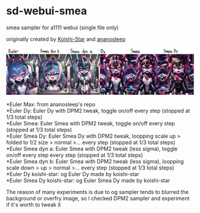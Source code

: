 # sd-webui-smea
smea sampler for a1111 webui (single file only)

originally created by [Koishi-Star](https://github.com/Koishi-Star/Euler-Smea-Dyn-Sampler) and [ananosleep](https://github.com/ananosleep/advanced_euler_sampler_extension)

![sample](https://github.com/AG-w/sd-webui-smea/blob/main/sample.jpg?raw=true)

*Euler Max: from ananosleep's repo    
*Euler Dy: Euler Dy with DPM2 tweak, toggle on/off every step (stopped at 1/3 total steps)    
*Euler Smea: Euler Smea with DPM2 tweak, toggle on/off every step (stopped at 1/3 total steps)    
*Euler Smea Dy: Euler Smea Dy with DPM2 tweak, loopping scale up > folded to 1/2 size > normal >... every step (stopped at 1/3 total steps)   
*Euler Smea dyn a: Euler Smea with DPM2 tweak (less sigma), toggle on/off every step every step (stopped at 1/3 total steps)    
*Euler Smea dyn b: Euler Smea with DPM2 tweak (less sigma), loopping scale down > up > normal >... every step (stopped at 1/3 total steps)  
*Euler Dy koishi-star: og Euler Dy made by koishi-star    
*Euler Smea Dy koishi-star: og Euler Smea Dy made by koishi-star    
    
The reason of many experiments is due to og sampler tends to blurred the background or overfry image, so I checked DPM2 sampler and experiment if it's worth to tweak it
